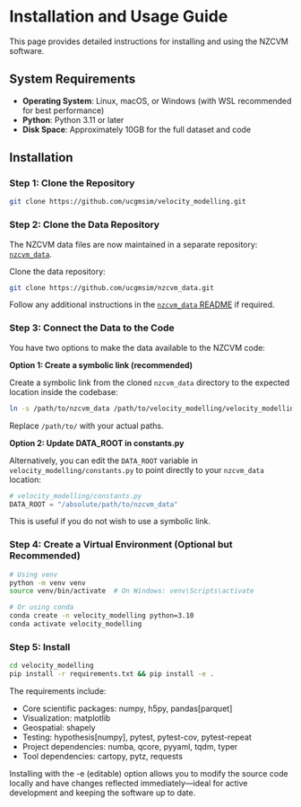 # Installation and Usage Guide

This page provides detailed instructions for installing and using the NZCVM software.

## System Requirements

- **Operating System**: Linux, macOS, or Windows (with WSL recommended for best performance)
- **Python**: Python 3.11 or later
- **Disk Space**: Approximately 10GB for the full dataset and code

## Installation

### Step 1: Clone the Repository

```bash
git clone https://github.com/ucgmsim/velocity_modelling.git
```

### Step 2: Clone the Data Repository

The NZCVM data files are now maintained in a separate repository: [`nzcvm_data`](https://github.com/ucgmsim/nzcvm_data).

Clone the data repository:

```bash
git clone https://github.com/ucgmsim/nzcvm_data.git
```

Follow any additional instructions in the [`nzcvm_data` README](https://github.com/ucgmsim/nzcvm_data#installation) if required.

### Step 3: Connect the Data to the Code

You have two options to make the data available to the NZCVM code:

**Option 1: Create a symbolic link (recommended)**

Create a symbolic link from the cloned `nzcvm_data` directory to the expected location inside the codebase:

```bash
ln -s /path/to/nzcvm_data /path/to/velocity_modelling/velocity_modelling/nzcvm_data
```

Replace `/path/to/` with your actual paths.

**Option 2: Update DATA_ROOT in constants.py**

Alternatively, you can edit the `DATA_ROOT` variable in `velocity_modelling/constants.py` to point directly to your `nzcvm_data` location:

```python
# velocity_modelling/constants.py
DATA_ROOT = "/absolute/path/to/nzcvm_data"
```

This is useful if you do not wish to use a symbolic link.

### Step 4: Create a Virtual Environment (Optional but Recommended)

```bash
# Using venv
python -m venv venv
source venv/bin/activate  # On Windows: venv\Scripts\activate

# Or using conda
conda create -n velocity_modelling python=3.10
conda activate velocity_modelling
```

### Step 5: Install

```bash
cd velocity_modelling
pip install -r requirements.txt && pip install -e .
```

The requirements include:
- Core scientific packages: numpy, h5py, pandas[parquet]
- Visualization: matplotlib
- Geospatial: shapely
- Testing: hypothesis[numpy], pytest, pytest-cov, pytest-repeat
- Project dependencies: numba, qcore, pyyaml, tqdm, typer
- Tool dependencies: cartopy, pytz, requests

Installing with the -e (editable) option allows you to modify the source code locally and have changes reflected immediately—ideal for active development and keeping the software up to date.

